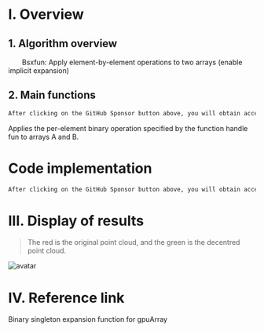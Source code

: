 #  I. Overview 

##  1. Algorithm overview 

   Bsxfun: Apply element-by-element operations to two arrays (enable implicit expansion) 

##  2. Main functions 

  ```python  
After clicking on the GitHub Sponsor button above, you will obtain access permissions to my private code repository ( https://github.com/slowlon/my_code_bar ) to view this blog code. By searching the code number of this blog, you can find the code you need, code number is: 2024020309574555249
  ```  
 Applies the per-element binary operation specified by the function handle fun to arrays A and B. 

#  Code implementation 

  ```python  
After clicking on the GitHub Sponsor button above, you will obtain access permissions to my private code repository ( https://github.com/slowlon/my_code_bar ) to view this blog code. By searching the code number of this blog, you can find the code you need, code number is: 2024020309574555249
  ```  
#  III. Display of results 

>  The red is the original point cloud, and the green is the decentred point cloud. 

 ![avatar]( e892b69bae764fd1853891d134e2de63.png) 

#  IV. Reference link 

 Binary singleton expansion function for gpuArray 

